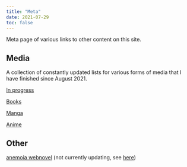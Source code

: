 ```yaml
---
title: "Meta"
date: 2021-07-29
toc: false
---
```


<p></p>
Meta page of various links to other content on this site.

## Media

A collection of constantly updated lists for various forms of media that I have finished since August 2021.

[In progress](/media/in-progress/)

[Books](/media/books/)

[Manga](/media/manga/)

[Anime](/media/anime/)

## Other

[anemoia webnovel](/anemoia/) (not currently updating, see [here](/about/#writing))
